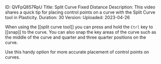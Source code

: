 ID: QVFpQ857RpU
Title: Split Curve Fixed Distance
Description: This video shares a quick tip for placing control points on a curve with the Split Curve tool in Plasticity.
Duration: 30
Version: 
Uploaded: 2023-04-26

When using the [[split curve tool]] you can press and hold the `Ctrl` key to [[snap]] to the curve. You can also snap the key areas of the curve such as the middle of the curve and quarter and three quarter positions on the curve.

Use this handy option for more accurate placement of control points on curves.
